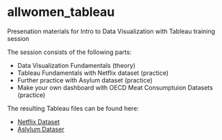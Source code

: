# allwomen_tableau
Presenation materials for Intro to Data Visualization with Tableau training session

The session consists of the following parts:

- Data Visualization Fundamentals (theory)
- Tableau Fundamentals with Netflix dataset (practice)
- Further practice with Asylum dataset (practice)
- Make your own dashboard with OECD Meat Consumptuion Datasets (practice)

The resulting Tableau files can be found here:

- [Netflix Dataset](https://public.tableau.com/views/TableauTraining_Netflix/Netflix-BubbleChart?:embed=y&:display_count=yes)
- [Aslylum Dataser](https://public.tableau.com/views/Tableau_Training_15557993443090/Dashboard1?:embed=y&:display_count=yes)
